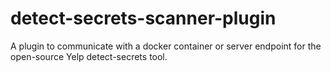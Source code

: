 # detect-secrets-scanner-plugin
A plugin to communicate with a docker container or server endpoint for the open-source Yelp detect-secrets tool.
